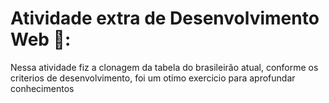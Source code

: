 <h1>Atividade extra de Desenvolvimento Web 📗:</h1>

<p>Nessa atividade fiz a clonagem da tabela do brasileirão atual, conforme os criterios de desenvolvimento, foi um otimo exercicio para aprofundar conhecimentos </p>
